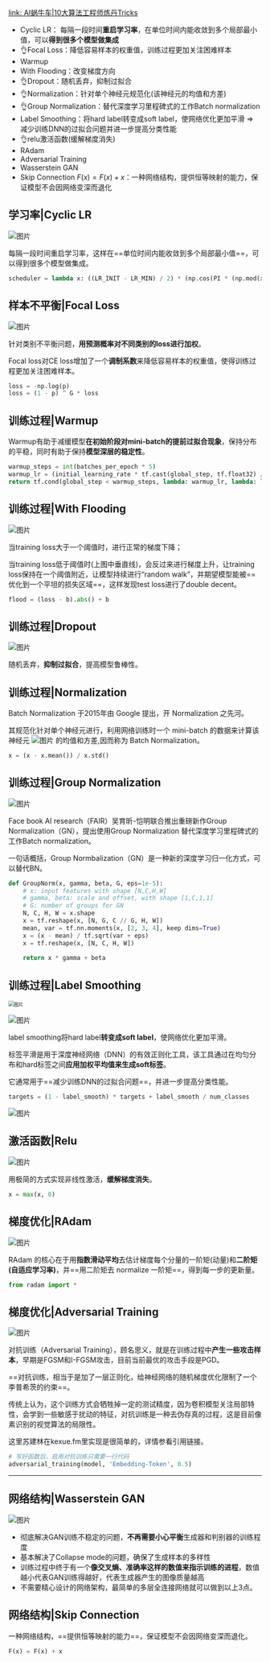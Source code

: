 [ link: AI蜗牛车|10大算法工程师炼丹Tricks](https://mp.weixin.qq.com/s?__biz=MzA4ODUxNjUzMQ==&mid=2247492126&idx=1&sn=a2e10a115d3c796faf4baf766100a08a&chksm=902a50c2a75dd9d476e066ab4dee86f4639a2f10352da0ee2dba2b7685c75c5d74921aa98049&scene=132#wechat_redirect)

- Cyclic LR： 每隔一段时间**重启学习率**，在单位时间内能收敛到多个局部最小值，可以**得到很多个模型做集成**
- 👌Focal Loss：降低容易样本的权重值，训练过程更加关注困难样本
- Warmup
- With Flooding：改变梯度方向
- 👌Dropout：随机丢弃，抑制过拟合
- 👌Normalization：针对单个神经元规范化(该神经元的均值和方差)
- 👌Group Normalization：替代深度学习里程碑式的工作Batch normalization
- Label Smoothing：将hard label转变成soft label，使网络优化更加平滑 => 减少训练DNN的过拟合问题并进一步提高分类性能
- 👌relu激活函数(缓解梯度消失)
- RAdam
- Adversarial Training
- Wasserstein GAN
- Skip Connection $F(x)=F(x)+x$：一种网络结构，提供恒等映射的能力，保证模型不会因网络变深而退化





## 学习率|Cyclic LR

![图片](https://raw.githubusercontent.com/DaiDuncan/PicUploader/main/img3/20210609093144.webp)

每隔一段时间重启学习率，这样在==单位时间内能收敛到多个局部最小值==，可以得到很多个模型做集成。

```python
scheduler = lambda x: ((LR_INIT - LR_MIN) / 2) * (np.cos(PI * (np.mod(x-1, CYCLE) / (CYCLE) )) + 1) + LR_MIN
```



## 样本不平衡|Focal Loss

![图片](https://raw.githubusercontent.com/DaiDuncan/PicUploader/main/img3/20210609093542.webp)

针对类别不平衡问题，**用预测概率对不同类别的loss进行加权**。

Focal loss对CE loss增加了一个**调制系数**来降低容易样本的权重值，使得训练过程更加关注困难样本。

```python
loss = -np.log(p) 
loss = (1 - p) ^ G * loss
```





## 训练过程|Warmup

Warmup有助于减缓模型**在初始阶段对mini-batch的提前过拟合现象**，保持分布的平稳，同时有助于保持**模型深层的稳定性**。

```python
warmup_steps = int(batches_per_epoch * 5)
warmup_lr = (initial_learning_rate * tf.cast(global_step, tf.float32) / tf.cast(warmup_steps, tf.float32))
return tf.cond(global_step < warmup_steps, lambda: warmup_lr, lambda: lr)
```





## 训练过程|With Flooding

![图片](https://raw.githubusercontent.com/DaiDuncan/PicUploader/main/img3/20210609093147.webp)

当training loss大于一个阈值时，进行正常的梯度下降；

当training loss低于阈值时(上图中垂直线)，会反过来进行梯度上升，让training loss保持在一个阈值附近，让模型持续进行“random walk”，并期望模型能被==优化到一个平坦的损失区域==，这样发现test loss进行了double decent。

```python
flood = (loss - b).abs() + b
```









## 训练过程|Dropout

![图片](https://raw.githubusercontent.com/DaiDuncan/PicUploader/main/img3/20210609093628.png)

随机丢弃，**抑制过拟合**，提高模型鲁棒性。





## 训练过程|Normalization

Batch Normalization 于2015年由 Google 提出，开 Normalization 之先河。

其规范化针对单个神经元进行，利用网络训练时一个 mini-batch 的数据来计算该神经元 ![图片](https://mmbiz.qpic.cn/mmbiz_svg/AhLk989Zrl2fbtqV8oeRC1evmdWseUSIhm4Uweb5SPiaMzR5BOaxAZ592AVKQdra6n0MzS0gz6WC0yySdXjv7aFibKt5fkE1wu/640?wx_fmt=svg&tp=webp&wxfrom=5&wx_lazy=1&wx_co=1) 的均值和方差,因而称为 Batch Normalization。

```python
x = (x - x.mean()) / x.std()
```





## 训练过程|Group Normalization

![图片](https://raw.githubusercontent.com/DaiDuncan/PicUploader/main/img3/20210609093708.webp)



Face book AI research（FAIR）吴育昕-恺明联合推出重磅新作Group Normalization（GN），提出使用Group Normalization 替代深度学习里程碑式的工作Batch normalization。

一句话概括，Group Normbalization（GN）是一种新的深度学习归一化方式，可以替代BN。

```python
def GroupNorm(x, gamma, beta, G, eps=1e-5):
    # x: input features with shape [N,C,H,W]
    # gamma, beta: scale and offset, with shape [1,C,1,1]
    # G: number of groups for GN
    N, C, H, W = x.shape
    x = tf.reshape(x, [N, G, C // G, H, W])
    mean, var = tf.nn.moments(x, [2, 3, 4], keep dims=True)
    x = (x - mean) / tf.sqrt(var + eps)
    x = tf.reshape(x, [N, C, H, W])
    
    return x * gamma + beta
```





## 训练过程|Label Smoothing

<img src="https://raw.githubusercontent.com/DaiDuncan/PicUploader/main/img3/20210609093735.png" alt="图片" style="zoom:67%;" />

![图片](https://raw.githubusercontent.com/DaiDuncan/PicUploader/main/img3/20210609093744.png)

label smoothing将hard label**转变成soft label**，使网络优化更加平滑。

标签平滑是用于深度神经网络（DNN）的有效正则化工具，该工具通过在均匀分布和hard标签之间**应用加权平均值来生成soft标签**。

它通常用于==减少训练DNN的过拟合问题==，并进一步提高分类性能。

```python
targets = (1 - label_smooth) * targets + label_smooth / num_classes
```

![图片](https://raw.githubusercontent.com/DaiDuncan/PicUploader/main/img3/20210609093817.png)





## 激活函数|Relu

![图片](https://raw.githubusercontent.com/DaiDuncan/PicUploader/main/img3/20210609093656.png)

用极简的方式实现非线性激活，**缓解梯度消失**。

```python
x = max(x, 0)
```





## 梯度优化|RAdam

![图片](https://raw.githubusercontent.com/DaiDuncan/PicUploader/main/img3/20210609093423.png)

RAdam 的核心在于用**指数滑动平均**去估计梯度每个分量的一阶矩(动量)和**二阶矩(自适应学习率)**，并==用二阶矩去 normalize 一阶矩==，得到每一步的更新量。

```python
from radam import *
```





## 梯度优化|Adversarial Training

![图片](https://raw.githubusercontent.com/DaiDuncan/PicUploader/main/img3/20210609093505.png)

对抗训练（Adversarial Training），顾名思义，就是在训练过程中**产生一些攻击样本**，早期是FGSM和I-FGSM攻击，目前当前最优的攻击手段是PGD。

==对抗训练，相当于是加了一层正则化，给神经网络的随机梯度优化限制了一个李普希茨的约束==。

传统上认为，这个训练方式会牺牲掉一定的测试精度，因为卷积模型关注局部特性，会学到一些敏感于扰动的特征，对抗训练是一种去伪存真的过程，这是目前像素识别的视觉算法的局限性。

这里苏建林在kexue.fm里实现是很简单的，详情参看引用链接。

```python
# 写好函数后，启用对抗训练只需要一行代码
adversarial_training(model, 'Embedding-Token', 0.5)
```

------









## 网络结构|Wasserstein GAN

![图片](https://raw.githubusercontent.com/DaiDuncan/PicUploader/main/img3/20210609093826.png)

- 彻底解决GAN训练不稳定的问题，**不再需要小心平衡**生成器和判别器的训练程度
- 基本解决了Collapse mode的问题，确保了生成样本的多样性
- 训练过程中终于有一个**像交叉熵、准确率这样的数值来指示训练的进程**，数值越小代表GAN训练得越好，代表生成器产生的图像质量越高
- 不需要精心设计的网络架构，最简单的多层全连接网络就可以做到以上3点。





## 网络结构|Skip Connection

 一种网络结构，==提供恒等映射的能力==，保证模型不会因网络变深而退化。

```python
F(x) = F(x) + x
```
